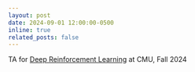 ```yaml
---
layout: post
date: 2024-09-01 12:00:00-0500
inline: true
related_posts: false
---
```


TA for [Deep Reinforcement Learning](https://cmudeeprl.github.io/703website_f23/) at CMU, Fall 2024
